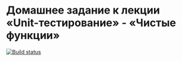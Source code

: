 # Домашнее задание к лекции «Unit-тестирование» - «Чистые функции»

[![Build status](https://ci.appveyor.com/api/projects/status/s2itddg3tifhd91i?svg=true)](https://ci.appveyor.com/project/Anton9771/test-ci-1)
